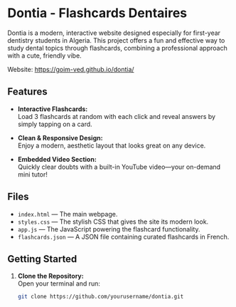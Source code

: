# Dontia - Flashcards Dentaires

Dontia is a modern, interactive website designed especially for first-year dentistry students in Algeria. This project offers a fun and effective way to study dental topics through flashcards, combining a professional approach with a cute, friendly vibe.

Website: https://goim-ved.github.io/dontia/

## Features

- **Interactive Flashcards:**  
  Load 3 flashcards at random with each click and reveal answers by simply tapping on a card.
  
- **Clean & Responsive Design:**  
  Enjoy a modern, aesthetic layout that looks great on any device.
  
- **Embedded Video Section:**  
  Quickly clear doubts with a built-in YouTube video—your on-demand mini tutor!

## Files

- `index.html` — The main webpage.
- `styles.css` — The stylish CSS that gives the site its modern look.
- `app.js` — The JavaScript powering the flashcard functionality.
- `flashcards.json` — A JSON file containing curated flashcards in French.

## Getting Started

1. **Clone the Repository:**  
   Open your terminal and run:
   ```bash
   git clone https://github.com/yourusername/dontia.git
